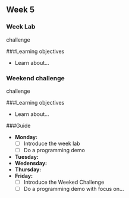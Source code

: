 ## Week 5
### Week Lab
challenge

###Learning objectives
* Learn about...

### Weekend challenge
challenge

###Learning objectives
* Learn about...

###Guide
- **Monday:**
  - [ ] Introduce the week lab
  - [ ] Do a programming demo
- **Tuesday:**
- **Wedensday:**
- **Thursday:**
- **Friday:**
  - [ ] Introduce the Weeked Challenge
  - [ ] Do a programming demo with focus on...
